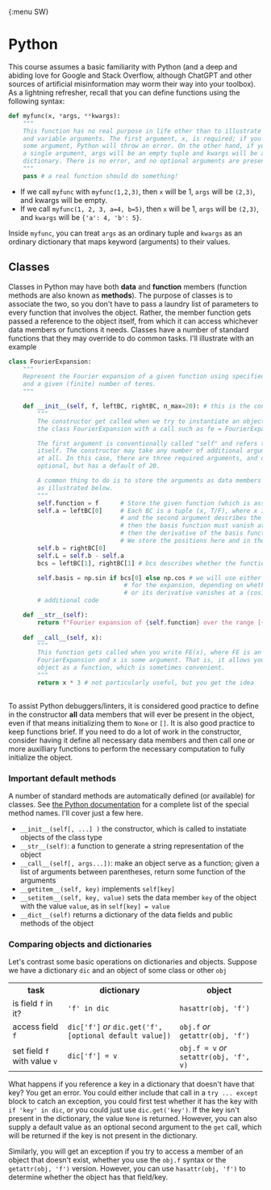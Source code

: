 {:menu SW}


# Python

This course assumes a basic familiarity with Python (and a deep and abiding love for Google and Stack Overflow, although ChatGPT and other sources of artificial misinformation may worm their way into your toolbox). As a lightning refresher, recall that you can define functions using the following syntax:

~~~~ python
def myfunc(x, *args, **kwargs):
    """
    This function has no real purpose in life other than to illustrate fixed
    and variable arguments. The first argument, x, is required; if you don't pass
    some argument, Python will throw an error. On the other hand, if you only supply
    a single argument, args will be an empty tuple and kwargs will be an empty 
    dictionary. There is no error, and no optional arguments are present.
    """
    pass # a real function should do something!
~~~~

+ If we call `myfunc` with `myfunc(1,2,3)`, then `x` will be 1, `args` will be `(2,3)`, and kwargs will be empty.
+ If we call `myfunc(1, 2, 3, a=4, b=5)`, then `x` will be 1, `args` will be `(2,3)`, and `kwargs` will be `{'a': 4, 'b': 5}`.

Inside `myfunc`, you can treat `args` as an ordinary tuple and `kwargs` as an ordinary dictionary that maps keyword (arguments) to their values.

## Classes

Classes in Python may have both **data** and **function** members (function methods are also known as **methods**). The purpose of classes is to associate the two, so you don't have to pass a laundry list of parameters to every function that involves the object. Rather, the member function gets passed a reference to the object itself, from which it can access whichever data members or functions it needs. Classes have a number of standard functions that they may override to do common tasks. I'll illustrate with an example

~~~~ python
class FourierExpansion:
    """
    Represent the Fourier expansion of a given function using specified boundary conditions
    and a given (finite) number of terms.
    """

    def __init__(self, f, leftBC, rightBC, n_max=20): # this is the constructor
        """
        The constructor get called when we try to instantiate an object of 
        the class FourierExpansion with a call such as fe = FourierExpansion(f, …)

        The first argument is conventionally called "self" and refers to the object
        itself. The constructor may take any number of additional arguments, or none
        at all. In this case, there are three required arguments, and one that is 
        optional, but has a default of 20.

        A common thing to do is to store the arguments as data members of the object, 
        as illustrated below.
        """
        self.function = f      # Store the given function (which is assumed to take a single argument)
        self.a = leftBC[0]     # Each BC is a tuple (x, T/F), where x is the position of the boundary
                               # and the second argument describes the condition at x; if it is True,
                               # then the basis function must vanish at this boundary; if it is False,
                               # then the derivative of the basis function must vanish at this boundary.
                               # We store the positions here and in the next statement.
        self.b = rightBC[0]
        self.L = self.b - self.a
        bcs = leftBC[1], rightBC[1] # bcs describes whether the function of its derivative vanishes

        self.basis = np.sin if bcs[0] else np.cos # we will use either sines or cosines as basis functions
                                # for the expansion, depending on whether the function vanishes at a (sines)
                                # or its derivative vanishes at a (cosines)
        # additional code

    def __str__(self):
        return f"Fourier expansion of {self.function} over the range [{self.a}, {self.b}]"
    
    def __call__(self, x):
        """
        This function gets called when you write FE(x), where FE is an object of class
        FourierExpansion and x is some argument. That is, it allows you to treat the
        object as a function, which is sometimes convenient.
        """
        return x * 3 # not particularly useful, but you get the idea
    

~~~~

To assist Python debuggers/linters, it is considered good practice to define in the constructor **all** data members that will ever be present in the object, even if that means initializing them to `None` or `[]`. It is also good practice to keep functions brief. If you need to do a lot of work in the constructor, consider having it define all necessary data members and then call one or more auxilliary functions to perform the necessary computation to fully initialize the object.

### Important default methods

A number of standard methods are automatically defined (or available) for classes.
See [the Python documentation](https://docs.python.org/3/reference/datamodel.html#special-method-names) for a complete list of the special method names. I'll cover just a few here.

+ `__init__(self[, ...] )` the constructor, which is called to instatiate objects of the class type
+ `__str__(self)`: a function to generate a string representation of the object
+ `__call__(self[, args...])`: make an object serve as a function; given a list of arguments between parentheses, return some function of the arguments
+ `__getitem__(self, key)` implements `self[key]`
+ `__setitem__(self, key, value)` sets the data member `key` of the object with the value `value`, as in `self[key] = value`
+ `__dict__(self)` returns a dictionary of the data fields and public methods of the object

### Comparing objects and dictionaries

Let's contrast some basic operations on dictionaries and objects. Suppose we have a dictionary `dic` and an object of some class or other `obj`

<table class="nicetable">
    <tr><th>task</th><th>dictionary</th><th>object</th></tr>
    <tr><td>is field <code>f</code> in it? </td><td> <code>'f' in dic</code> </td><td> <code>hasattr(obj, 'f')</code></td></tr>
    <tr>
      <td>access field <code>f</code></td>
      <td><code>dic['f']</code> <em>or</em> <code>dic.get('f', [optional default value])</code></td>
      <td><code>obj.f</code> <em>or</em> <code>getattr(obj, 'f')</code></td>
    </tr>
    <tr>
      <td>set field <code>f</code> with value <code>v</code></td>
      <td><code>dic['f'] = v</code></td>
      <td><code>obj.f = v</code> <em>or</em> <code>setattr(obj, 'f', v)</code></td>
    </tr>
</table>

What happens if you reference a key in a dictionary that doesn't have that key? You get an error. You could either include that call in a `try ... except` block to catch an exception, you could first test whether it has the key with `if 'key' in dic`, or you could just use `dic.get('key')`. If the key isn't present in the dictionary, the value `None` is returned. However, you can also supply a default value as an optional second argument to the `get` call, which will be returned if the key is not present in the dictionary.

Similarly, you will get an exception if you try to access a member of an object that doesn't exist, whether you use the `obj.f` syntax or the `getattr(obj, 'f')` version. However, you can use `hasattr(obj, 'f')` to determine whether the object has that field/key.